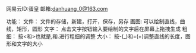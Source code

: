 网易云ID:蛋皇
邮箱:danhuang_0@163.com

功能：
文件：
	文件的存储，新建，打开，保存，另存
画图:
	可以绘制直线，曲线，矩形，圆形
文字：
	点击文字按钮输入要绘制的文字后在屏幕上拖拽生成
粗细：
	按<和>也就是,和.进行粗细的调整
大小：
	按-(_)和=(+)调整直线的长度，图形和文字的大小


